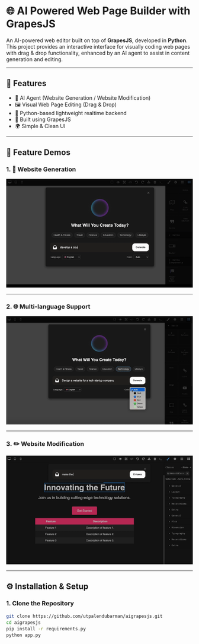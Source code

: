 # 🌐 AI Powered Web Page Builder with GrapesJS

An AI-powered web editor built on top of **GrapesJS**, developed in **Python**.  
This project provides an interactive interface for visually coding web pages with drag & drop functionality, enhanced by an AI agent to assist in content generation and editing.

---

## 🚀 Features

- 🤖 AI Agent (Website Generation / Website Modification)
- 🖼️ Visual Web Page Editing (Drag & Drop)
- 🐍 Python-based lightweight realtime backend
- 🎨 Built using GrapesJS
- 🌍 Simple & Clean UI

---

## 🎥 Feature Demos

### 1. 🚀 Website Generation

![Website Generation](./media/website_generation.gif)

---

### 2. 🌐 Multi-language Support

![Multi-language Support](./media/multi_language.gif)

---

### 3. ✏️ Website Modification

![Website Modification](./media/website_modification.gif)

---


## ⚙️ Installation & Setup

### 1. Clone the Repository

```bash
git clone https://github.com/utpalendubarman/aigrapesjs.git
cd aigrapesjs
pip install -r requirements.py
python app.py
